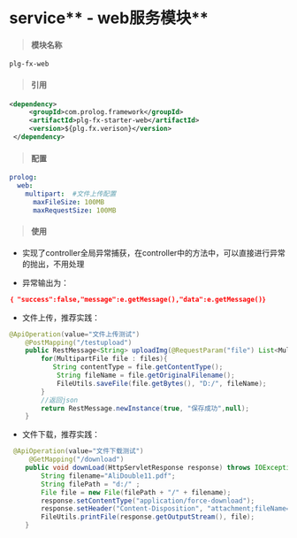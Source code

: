 # service** - web服务模块**

> #### 模块名称

```
plg-fx-web
```

> #### 引用

```xml
<dependency>
     <groupId>com.prolog.framework</groupId>
     <artifactId>plg-fx-starter-web</artifactId>
     <version>${plg.fx.verison}</version>
 </dependency>
```

> #### 配置

```yaml
prolog: 
  web: 
    multipart:  #文件上传配置
      maxFileSize: 100MB
      maxRequestSize: 100MB
```

> #### 使用 

* 实现了controller全局异常捕获，在controller中的方法中，可以直接进行异常的抛出，不用处理

* 异常输出为：

```json
｛ "success":false,"message":e.getMessage(),"data":e.getMessage()｝
```

* 文件上传，推荐实践：

```java
@ApiOperation(value="文件上传测试")
    @PostMapping("/testupload")
    public RestMessage<String> uploadImg(@RequestParam("file") List<MultipartFile> files,HttpServletRequest request) throws IOException, Exception {
        for(MultipartFile file : files){
           String contentType = file.getContentType();
            String fileName = file.getOriginalFilename();
            FileUtils.saveFile(file.getBytes(), "D:/", fileName);
        }
        //返回json
        return RestMessage.newInstance(true, "保存成功",null);
    }
```

* 文件下载，推荐实践：

```java
 @ApiOperation(value="文件下载测试")
     @GetMapping("/download")
    public void downLoad(HttpServletResponse response) throws IOException{
        String filename="AliDouble11.pdf";
        String filePath = "d:/" ;
        File file = new File(filePath + "/" + filename);
        response.setContentType("application/force-download");
        response.setHeader("Content-Disposition", "attachment;fileName=" + filename);
        FileUtils.printFile(response.getOutputStream(), file);
    }
```



